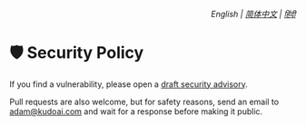 <div align="right">
    <h6>
        <picture>
            <source type="image/svg+xml" media="(prefers-color-scheme: dark)" srcset="https://assets.deepseekomnibox.com/images/icons/earth/white/icon32.svg">
            <img height=14 src="https://assets.deepseekomnibox.com/images/icons/earth/black/icon32.svg">
        </picture>
        &nbsp;English |
        <a href="https://github.com/adamlui/deepseek-omnibox/tree/main/docs/zh-cn/SECURITY.md">简体中文</a> |
        <a href="https://github.com/adamlui/deepseek-omnibox/tree/main/docs/hi/SECURITY.md">हिंदी</a>
    </h6>
</div>

# 🛡️ Security Policy

If you find a vulnerability, please open a [draft security advisory](https://github.com/adamlui/deepseek-omnibox/security/advisories/new).

Pull requests are also welcome, but for safety reasons, send an email to <adam@kudoai.com> and wait for a response before making it public.
